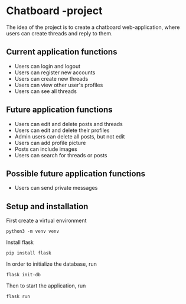 # Chatboard -project
The idea of the project is to create a chatboard web-application, where users can create threads and reply to them. 

## Current application functions

* Users can login and logout
* Users can register new accounts
* Users can create new threads
* Users can view other user's profiles
* Users can see all threads

## Future application functions

* Users can edit and delete posts and threads
* Users can edit and delete their profiles
* Admin users can delete all posts, but not edit
* Users can add profile picture
* Posts can include images
* Users can search for threads or posts

## Possible future application functions

* Users can send private messages

## Setup and installation

First create a virtual environment
```
python3 -m venv venv
```
Install flask
```
pip install flask
```

In order to initialize the database, run

```
flask init-db
```

Then to start the application, run

```
flask run
```


